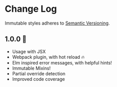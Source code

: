 # Change Log

Immutable styles adheres to [Semantic Versioning](https://semver.org).

## 1.0.0 🎉

- Usage with JSX
- Webpack plugin, with hot reload 🔥
- Elm inspired error messages, with helpful hints!
- Immutable Mixins!
- Partial override detection
- Improved code coverage

